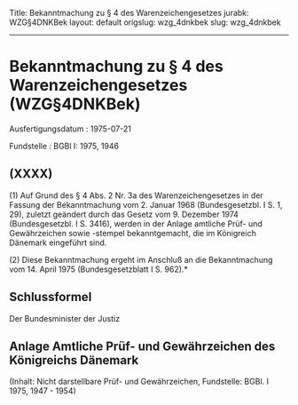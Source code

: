 Title: Bekanntmachung zu § 4 des Warenzeichengesetzes
jurabk: WZG§4DNKBek
layout: default
origslug: wzg_4dnkbek
slug: wzg_4dnkbek

---

# Bekanntmachung zu § 4 des Warenzeichengesetzes (WZG§4DNKBek)

Ausfertigungsdatum
:   1975-07-21

Fundstelle
:   BGBl I: 1975, 1946



## (XXXX)

(1) Auf Grund des § 4 Abs. 2 Nr. 3a des Warenzeichengesetzes in der
Fassung der Bekanntmachung vom 2. Januar 1968 (Bundesgesetzbl. I S. 1,
29), zuletzt geändert durch das Gesetz vom 9. Dezember 1974
(Bundesgesetzbl. I S. 3416), werden in der Anlage amtliche Prüf- und
Gewährzeichen sowie -stempel bekanntgemacht, die im Königreich
Dänemark eingeführt sind.

(2) Diese Bekanntmachung ergeht im Anschluß an die Bekanntmachung vom
14\. April 1975 (Bundesgesetzblatt I S. 962).\*


## Schlussformel

Der Bundesminister der Justiz


## Anlage Amtliche Prüf- und Gewährzeichen des Königreichs Dänemark

(Inhalt: Nicht darstellbare Prüf- und Gewährzeichen,
Fundstelle: BGBl. I 1975, 1947 - 1954)

